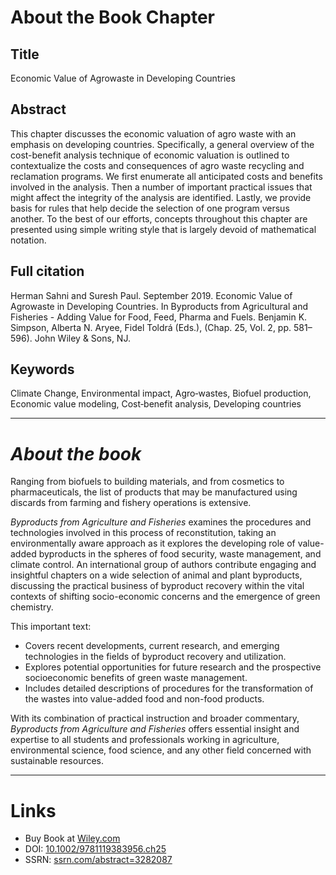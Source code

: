 # About the Book Chapter

## Title
Economic Value of Agrowaste in Developing Countries

## Abstract
This chapter discusses the economic valuation of agro waste with an emphasis on developing countries. Specifically, a general overview of the cost-benefit analysis technique of economic valuation is outlined to contextualize the costs and consequences of agro waste recycling and reclamation programs. We first enumerate all anticipated costs and benefits involved in the analysis. Then a number of important practical issues that might affect the integrity of the analysis are identified. Lastly, we provide basis for rules that help decide the selection of one program versus another. To the best of our efforts, concepts throughout this chapter are presented using simple writing style that is largely devoid of mathematical notation.

## Full citation
Herman Sahni and Suresh Paul. September 2019. Economic Value of Agrowaste in Developing Countries. In Byproducts from Agricultural and Fisheries - Adding Value for Food, Feed, Pharma and Fuels. Benjamin K. Simpson, Alberta N. Aryee, Fidel Toldrá (Eds.), (Chap. 25, Vol. 2, pp. 581–596). John Wiley & Sons, NJ.

## Keywords
Climate Change, Environmental impact, Agro‐wastes, Biofuel production, Economic value modeling, Cost‐benefit analysis, Developing countries

***

# *About the book*


Ranging from biofuels to building materials, and from cosmetics to pharmaceuticals, the list of products that may be manufactured using discards from farming and fishery operations is extensive.

*Byproducts from Agriculture and Fisheries* examines the procedures and technologies involved in this process of reconstitution, taking an environmentally aware approach as it explores the developing role of value-added byproducts in the spheres of food security, waste management, and climate control. An international group of authors contribute engaging and insightful chapters on a wide selection of animal and plant byproducts, discussing the practical business of byproduct recovery within the vital contexts of shifting socio-economic concerns and the emergence of green chemistry.

This important text:


- Covers recent developments, current research, and emerging technologies in the fields of byproduct recovery and utilization.
- Explores potential opportunities for future research and the prospective socioeconomic benefits of green waste management.
- Includes detailed descriptions of procedures for the transformation of the wastes into value-added food and non-food products.

With its combination of practical instruction and broader commentary, *Byproducts from Agriculture and Fisheries* offers essential insight and expertise to all students and professionals working in agriculture, environmental science, food science, and any other field concerned with sustainable resources.

***

# Links
- Buy Book at [Wiley.com](https://www.wiley.com/en-us/Byproducts+from+Agriculture+and+Fisheries:+Adding+Value+for+Food,+Feed,+Pharma+and+Fuels-p-9781119383970)
- DOI: [10.1002/9781119383956.ch25](https://doi.org/10.1002/9781119383956.ch25)
- SSRN: [ssrn.com/abstract=3282087](https://ssrn.com/abstract=3282087)
